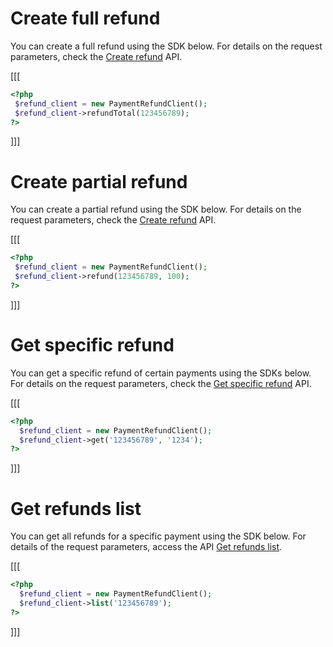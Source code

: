 # Create full refund

You can create a full refund using the SDK below. For details on the request parameters, check the [Create refund](/developers/en/reference/chargebacks/_payments_id_refunds/post) API.

[[[
```php
<?php
 $refund_client = new PaymentRefundClient();
 $refund_client->refundTotal(123456789);
?>
```
]]]

# Create partial refund

You can create a partial refund using the SDK below. For details on the request parameters, check the [Create refund](/developers/en/reference/chargebacks/_payments_id_refunds/post) API.

[[[
```php
<?php
 $refund_client = new PaymentRefundClient();
 $refund_client->refund(123456789, 100);
?>
```
]]]

# Get specific refund

You can get a specific refund of certain payments using the SDKs below. For details on the request parameters, check the [Get specific refund](/developers/en/reference/chargebacks/_payments_id_refunds_refund_id/get) API.

[[[
```php
<?php
  $refund_client = new PaymentRefundClient();
  $refund_client->get('123456789', '1234');
?>
```
]]]

# Get refunds list

You can get all refunds for a specific payment using the SDK below. For details of the request parameters, access the API [Get refunds list](/developers/en/reference/chargebacks/_payments_id_refunds/get).

[[[
```php
<?php
  $refund_client = new PaymentRefundClient();
  $refund_client->list('123456789');
?>
```
]]]